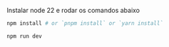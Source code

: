 Instalar node 22 e rodar os comandos abaixo

```bash
npm install # or `pnpm install` or `yarn install`
```

```bash
npm run dev
```
